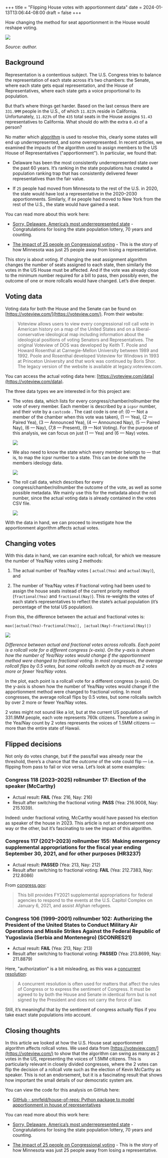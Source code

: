 +++
title = "Flipping House votes with apportionment data"
date = 2024-01-13T13:06:44-08:00
draft = false
+++

How changing the method for seat apportionment in the House would reshape voting.

![](https://storage.googleapis.com/oke-website/2023_houseofreps3/p1.webp)

*Source: author.*

## Background

Representation is a contentious subject. The U.S. Congress tries to balance the representation of each state across it’s two chambers: the Senate, where each state gets equal representation, and the House of Representatives, where each state gets a voice proportional to its population.

But that’s where things get harder. Based on the last census there are `331.9MM` people in the U.S., of which `11.823%` reside in California. Unfortunately, `11.823%` of the `435` total seats in the House assigns `51.43` representatives to California. What should do with the extra `0.43` of a person?

No matter which [algorithm](https://www.census.gov/topics/public-sector/congressional-apportionment/about/computing.html) is used to resolve this, clearly some states will end up underrepresented, and some overrepresented. In recent articles, we examined the impacts of the algorithm used to assign members to the US House of Representatives ("apportionment"). In particular, we found that:

* Delaware has been the most consistently underrepresented state over the past 60 years. It’s ranking in the state populations has created a population ranking trap that has consistently delivered fewer representatives than the fair value.

* If `25` people had moved from Minnesota to the rest of the U.S. in 2020, the state would have lost a representative in the 2020–2030 apportionments. Similarly, if `84` people had moved to New York from the rest of the U.S., the state would have gained a seat.

You can read more about this work here:

* [Sorry, Delaware, America’s most underrepresented state](http://www.oliver-ernst.com/house-of-reps/posts/a1-delaware-underrepresented/) - Congratulations for losing the state population lottery, 70 years and counting.

* [The impact of 25 people on Congressional voting](http://www.oliver-ernst.com/house-of-reps/posts/a2-impact-25-people/) - This is the story of how Minnesota was just 25 people away from losing a representative.

This story is about voting. If changing the seat assignment algorithm changes the number of seats assigned to each state, then similarly the votes in the US House must be affected. And if the vote was already close to the minimum number required for a bill to pass, then possibly even, the outcome of one or more rollcalls would have changed. Let’s dive deeper.

## Voting data

Voting data for both the House and the Senate can be found on [https://voteview.com/](https://voteview.com/). From their website:

> Voteview allows users to view every congressional roll call vote in American history on a map of the United States and on a liberal-conservative ideological map including information about the ideological positions of voting Senators and Representatives. The original Voteview of DOS was developed by Keith T. Poole and Howard Rosenthal at Carnegie-Mellon University between 1989 and 1992. Poole and Rosenthal developed Voteview for Windows in 1993 at Princeton University and that work was continued by Boris Shor. The legacy version of the website is available at legacy.voteview.com.

You can access the actual voting data here: [https://voteview.com/data](https://voteview.com/data).

The three data types we are interested in for this project are:

* The votes data, which lists for every congress/chamber/rollnumber the vote of every member. Each member is described by a `icpsr` number, and their vote by a `castcode` . The cast code is one of: (0 — Not a member of the chamber when this vote was taken), (1 — Yea), (2 — Paired Yea), (3 — Announced Yea), (4 — Announced Nay), (5 — Paired Nay), (6 — Nay), (7,8 — Present), (9 — Not Voting). For the purpose of this analysis, we can focus on just (1 — Yea) and (6 — Nay) votes.

    ![](https://storage.googleapis.com/oke-website/2023_houseofreps3/p2.webp)

* We also need to know the state which every member belongs to — that is, to map the icpsr number to a state. This can be done with the members ideology data.

    ![](https://storage.googleapis.com/oke-website/2023_houseofreps3/p3.webp)

* The roll call data, which describes for every congress/chamber/rollnumber the outcome of the vote, as well as some possible metadata. We mainly use this for the metadata about the roll number, since the actual voting data is already contained in the votes CSV file.

    ![](https://storage.googleapis.com/oke-website/2023_houseofreps3/p4.webp)

With the data in hand, we can proceed to investigate how the apportionment algorithm affects actual votes.

## Changing votes

With this data in hand, we can examine each rollcall, for which we measure the number of Yea/Nay votes using 2 methods:

1. The actual number of Yea/Nay votes ( `actual(Yea)` and `actual(Nay)`), and

2. The number of Yea/Nay votes if fractional voting had been used to assign the house seats instead of the current priority method (`fractional(Yea)` and `fractional(Nay)`). This re-weights the votes of each state’s representatives to reflect the state’s actual population (it’s percentage of the total US population).

From this, the difference between the actual and fractional votes is:
```
max(|actual(Yea)-fractional(Yea)|, |actual(Nay)-fractional(Nay)|)
```

![](https://storage.googleapis.com/oke-website/2023_houseofreps3/p5.webp)

*Difference between actual and fractional votes across rollcalls. Each point is a rollcall vote for a different congress (x-axis). On the y-axis is shown how the number of Yea/Nay votes would change if the apportionment method were changed to fractional voting. In most congresses, the average rollcall flips by 0.5 votes, but some rollcalls switch by as much as 2 votes more or fewer Yea/Nay votes.*

In the plot, each point is a rollcall vote for a different congress (x-axis). On the y-axis is shown how the number of Yea/Nay votes would change if the apportionment method were changed to fractional voting. In most congresses, the average rollcall flips by 0.5 votes, but some rollcalls switch by over 2 more or fewer Yea/Nay votes.

2 votes might not sound like a lot, but at the current US population of 331.9MM people, each vote represents 760k citizens. Therefore a swing in the Yea/Nay count by 2 votes represents the voices of 1.5MM citizens — more than the entire state of Hawaii.

## Flipped decisions

Not only do votes change, but if the pass/fail was already near the threshold, there’s a chance that the *outcome* of the vote could flip — i.e. flipping from pass to fail or vice versa. Let’s look at some examples:

### Congress 118 (2023–2025) rollnumber 17: Election of the speaker (McCarthy)

* Actual result: **FAIL** (Yea: 216, Nay: 216)
* Result after switching the fractional voting: **PASS** (Yea: 216.9008, Nay: 215.1039).

Indeed: under fractional voting, McCarthy would have passed his election as speaker of the house in 2023. This article is not an endorsement one way or the other, but it’s fascinating to see the impact of this algorithm.

### Congress 117 (2021–2023) rollnumber 155: Making emergency supplemental appropriations for the fiscal year ending September 30, 2021, and for other purposes (HR3237)

* Actual result: **PASSED** (Yea: 213, Nay: 212)
* Result after switching to fractional voting: **FAIL** (Yea: 212.7383, Nay: 212.8086)

From [congress.gov](https://www.congress.gov/bill/117th-congress/house-bill/3237):

> This bill provides FY2021 supplemental appropriations for federal agencies to respond to the events at the U.S. Capitol Complex on January 6, 2021, and assist Afghan refugees.

### Congress 106 (1999–2001) rollnumber 102: Authorizing the President of the United States to Conduct Military Air Operations and Missile Strikes Against the Federal Republic of Yugoslavia (Serbia and Montenegro) (SCONRES21)

* Actual result: **FAIL** (Yea: 213, Nay: 213)
* Result after switching to fractional voting: **PASSED** (Yea: 213.8699, Nay: 211.8879)

Here, "authorization" is a bit misleading, as this was a [concurrent resolution](https://www.govtrack.us/congress/bills/106/sconres21):

> A concurrent resolution is often used for matters that affect the rules of Congress or to express the sentiment of Congress. It must be agreed to by both the House and Senate in identical form but is not signed by the President and does not carry the force of law.

Still, it’s meaningful that by the sentiment of congress actually flips if you take exact state populations into account.

## Closing thoughts

In this article we looked at how the U.S. House seat apportionment algorithm affects rollcall votes. We used data from [https://voteview.com/](https://voteview.com/) to show that the algorithm can swing as many as 2 votes in the US, representing the voices of 1.5MM citizens. This is particularly relevant in closely divided congresses, where the 2 votes can flip the decision of a rollcall vote such as the election of Kevin McCarthy as speaker. This is not an endorsement, but it is a fascinating result that shows how important the small details of our democratic system are.

You can view the code for this analysis on GitHub here:

* [GitHub - smrfeld/house-of-reps: Python package to model apportionment in house of representatives](https://github.com/smrfeld/house-of-reps)

You can read more about this work here:

* [Sorry, Delaware, America’s most underrepresented state](http://www.oliver-ernst.com/house-of-reps/posts/a1-delaware-underrepresented/) - Congratulations for losing the state population lottery, 70 years and counting.

* [The impact of 25 people on Congressional voting](http://www.oliver-ernst.com/house-of-reps/posts/a2-impact-25-people/) - This is the story of how Minnesota was just 25 people away from losing a representative.
